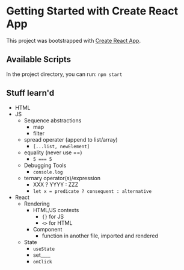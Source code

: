 # Getting Started with Create React App

This project was bootstrapped with [Create React App](https://github.com/facebook/create-react-app).

## Available Scripts

In the project directory, you can run: `npm start`

## Stuff learn'd

- HTML
- JS
	- Sequence abstractions
		- map
		- filter
	- spread operater (append to list/array)
		- `[...list, newElement]`
	- equality (never use ==)
		- `5 === 5`
	- Debugging Tools
		- `console.log`
  	- ternary operator(s)/expression
  		- XXX ? YYYY : ZZZ
  		- `let x = predicate ? consequent : alternative`
- React
	- Rendering
		- HTML/JS contexts
			- `{}` for JS
			- `<>` for HTML
		- Component
			- function in another file, imported and rendered
	- State
		- `useState`
		- set____
		- `onClick`